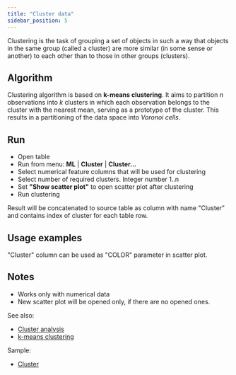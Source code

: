 ```yaml
---
title: "Cluster data"
sidebar_position: 5
---
```


Clustering is the task of grouping a set of objects in such a way that objects in the same group
(called a cluster) are more similar (in some sense or another) to each other than to those in other groups (clusters).

## Algorithm

Clustering algorithm is based on **k-means clustering**. It aims to partition _n_ observations into
_k_ clusters in which each observation belongs to the cluster with the nearest mean, serving as a prototype of the
cluster. This results in a partitioning of the data space into _Voronoi cells_.

## Run

* Open table
* Run from menu: **ML** | **Cluster** | **Cluster...**
* Select numerical feature columns that will be used for clustering
* Select number of required clusters. Integer number 1..n
* Set **"Show scatter plot"** to open scatter plot after clustering
* Run clustering

Result will be concatenated to source table as column with name "Cluster" and contains index of cluster for each table
row.

## Usage examples

"Cluster" column can be used as "COLOR" parameter in scatter plot.

## Notes

* Works only with numerical data
* New scatter plot will be opened only, if there are no opened ones.

See also:

* [Cluster analysis](https://en.wikipedia.org/wiki/Cluster_analysis)
* [k-means clustering](https://en.wikipedia.org/wiki/K-means_clustering)

Sample:

* [Cluster](https://public.datagrok.ai/js/samples/domains/data-science/cluster)
